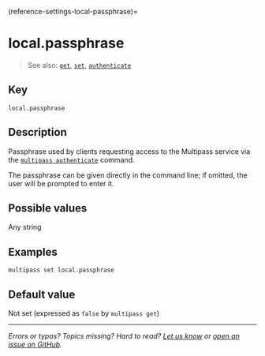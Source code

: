 (reference-settings-local-passphrase)=
# local.passphrase

> See also: [`get`](/reference/command-line-interface/get), [`set`](/reference/command-line-interface/set), [`authenticate`](/reference/command-line-interface/authenticate)

## Key

`local.passphrase`

## Description

Passphrase used by clients requesting access to the Multipass service via the [`multipass authenticate`](/reference/command-line-interface/authenticate) command.

The passphrase can be given directly in the command line; if omitted, the user will be prompted to enter it.

<!-- TODO: this prompts settings prompts should probably be documented separately -->

## Possible values

Any string

## Examples

`multipass set local.passphrase`

## Default value

Not set (expressed as `false` by `multipass get`)

---

*Errors or typos? Topics missing? Hard to read? <a href="https://docs.google.com/forms/d/e/1FAIpQLSd0XZDU9sbOCiljceh3rO_rkp6vazy2ZsIWgx4gsvl_Sec4Ig/viewform?usp=pp_url&entry.317501128=https://canonical.com/multipass/docs/passphrase" target="_blank">Let us know</a> or <a href="https://github.com/canonical/multipass/issues/new/choose" target="_blank">open an issue on GitHub</a>.*
